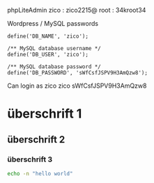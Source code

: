 
phpLiteAdmin
zico : zico2215@ 
root : 34kroot34



Wordpress / MySQL passwords

```
define('DB_NAME', 'zico');

/** MySQL database username */
define('DB_USER', 'zico');

/** MySQL database password */
define('DB_PASSWORD', 'sWfCsfJSPV9H3AmQzw8');
```


Can login as zico
zico
sWfCsfJSPV9H3AmQzw8


# überschrift 1

## überschrift 2

### überschrift 3


```bash
echo -n "hello world"
```